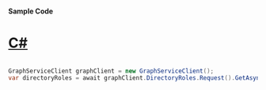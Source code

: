 #### Sample Code
# [C#](#tab/Csharp)

```C#

GraphServiceClient graphClient = new GraphServiceClient();
var directoryRoles = await graphClient.DirectoryRoles.Request().GetAsync();

```